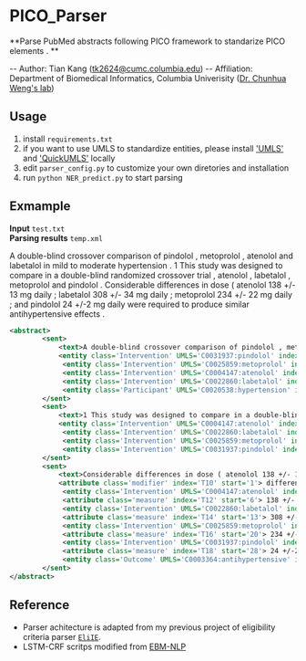 # PICO_Parser

**Parse PubMed abstracts following PICO framework to standarize PICO elements . **

-- Author: Tian Kang (tk2624@cumc.columbia.edu)
-- Affiliation: Department of Biomedical Informatics, Columbia Univerisity ([Dr. Chunhua Weng's lab](http://people.dbmi.columbia.edu/~chw7007/))

## Usage  

1.  install `requirements.txt`
2.  if you want to use UMLS to standardize entities, please install ['UMLS'](https://www.nlm.nih.gov/research/umls/licensedcontent/umlsknowledgesources.html) and ['QuickUMLS'](https://github.com/Georgetown-IR-Lab/QuickUMLS) locally  
3.  edit `parser_config.py` to customize your own diretories and installation  
4.  run `python NER_predict.py` to start parsing  


## Exmample  

**Input**  `test.txt`  
**Parsing results** `temp.xml`  

  A double-blind crossover comparison of pindolol , metoprolol , atenolol and labetalol in mild to moderate hypertension . 1 This study was designed to compare in a double-blind randomized crossover trial , atenolol , labetalol , metoprolol and pindolol . Considerable differences in dose ( atenolol 138 +/- 13 mg daily ; labetalol 308 +/- 34 mg daily ; metoprolol 234 +/- 22 mg daily ; and pindolol 24 +/-2 mg daily were required to produce similar antihypertensive effects . 
  
```xml
<abstract>
		<sent>
			<text>A double-blind crossover comparison of pindolol , metoprolol , atenolol and labetalol in mild to moderate hypertension .</text>
			<entity class='Intervention' UMLS='C0031937:pindolol' index='T1' start='5'> pindolol </entity>
			 <entity class='Intervention' UMLS='C0025859:metoprolol' index='T2' start='7'> metoprolol </entity>
			 <entity class='Intervention' UMLS='C0004147:atenolol' index='T3' start='9'> atenolol </entity>
			 <entity class='Intervention' UMLS='C0022860:labetalol' index='T4' start='11'> labetalol </entity>
			 <entity class='Participant' UMLS='C0020538:hypertension' index='T5' start='13'> mild to moderate hypertension </entity>
		</sent>
		<sent>
			<text>1 This study was designed to compare in a double-blind randomized crossover trial , atenolol , labetalol , metoprolol and pindolol .</text>
			<entity class='Intervention' UMLS='C0004147:atenolol' index='T6' start='14'> atenolol </entity>
			 <entity class='Intervention' UMLS='C0022860:labetalol' index='T7' start='16'> labetalol </entity>
			 <entity class='Intervention' UMLS='C0025859:metoprolol' index='T8' start='18'> metoprolol </entity>
			 <entity class='Intervention' UMLS='C0031937:pindolol' index='T9' start='20'> pindolol </entity>
		</sent>
		<sent>
			<text>Considerable differences in dose ( atenolol 138 +/- 13 mg daily ; labetalol 308 +/- 34 mg daily ; metoprolol 234 +/- 22 mg daily ; and pindolol 24 +/-2 mg daily were required to produce similar antihypertensive effects .</text>
			<attribute class='modifier' index='T10' start='1'> differences </attribute>
			 <entity class='Intervention' UMLS='C0004147:atenolol' index='T11' start='5'> atenolol </entity>
			 <attribute class='measure' index='T12' start='6'> 138 +/- 13 mg daily </attribute>
			 <entity class='Intervention' UMLS='C0022860:labetalol' index='T13' start='12'> labetalol </entity>
			 <attribute class='measure' index='T14' start='13'> 308 +/- 34 mg daily </attribute>
			 <entity class='Intervention' UMLS='C0025859:metoprolol' index='T15' start='19'> metoprolol </entity>
			 <attribute class='measure' index='T16' start='20'> 234 +/- 22 mg daily </attribute>
			 <entity class='Intervention' UMLS='C0031937:pindolol' index='T17' start='27'> pindolol </entity>
			 <attribute class='measure' index='T18' start='28'> 24 +/-2 mg daily </attribute>
			 <entity class='Outcome' UMLS='C0003364:antihypertensive' index='T19' start='37'> antihypertensive effects </entity>
		</sent>
</abstract>   

```

## Reference

- Parser achitecture is adapted from my previous project of eligibility criteria parser [`EliIE`](https://github.com/Tian312/EliIE). 
- LSTM-CRF scritps modified from [EBM-NLP](https://github.com/bepnye/EBM-NLP/tree/master/acl_scripts/lstm-crf)   
